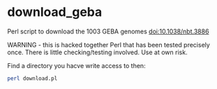 # download_geba
Perl script to download the 1003 GEBA genomes [doi:10.1038/nbt.3886](http://www.nature.com/nbt/journal/vaop/ncurrent/full/nbt.3886.html)

WARNING - this is hacked together Perl that has been tested precisely once.  There is little checking/testing involved.  Use at own risk.

Find a directory you hacve write access to then:  

```sh
perl download.pl
```
